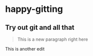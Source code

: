 # happy-gitting
## Try out git and all that

>This is a new paragraph right here

This is another edit
